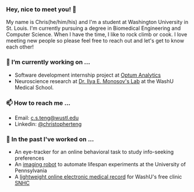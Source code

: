 ### Hey, nice to meet you! 👋 

My name is Chris(he/him/his) and I'm a student at Washington University in St. Louis. I'm currently pursuing a degree in Biomedical Engineering and Computer Science. When I have the time, I like to rock climb or cook. I love meeting new people so please feel free to reach out and let's get to know each other!

### 🌱 I’m currently working on ...
- Software development internship project at [Optum Analytics](https://www.optum.com/)
- Neuroscience research at [Dr. Ilya E. Monosov's Lab](https://neuroscience.wustl.edu/people/ilya-monosov-phd/) at the WashU Medical School. 

### 📫 How to reach me ...

- Email: [c.s.teng@wustl.edu](mailto:c.s.teng@wustl.edu)
- Linkedin: [@christopherteng](https://www.linkedin.com/in/christopher-teng-384b151b4/)

### 🔭 In the past I've worked on ...
- An eye-tracker for an online behavioral task to study info-seeking preferences
- An [imaging robot](https://www.biorxiv.org/content/10.1101/2021.10.18.464905v1.full) to automate lifespan experiments at the University of Pennsylvania
- A [lightweight online electronic medical record](https://github.com/llemr-conspiracy/llemr) for WashU's free clinic [SNHC](https://sites.wustl.edu/snhc/)

<!--
**christeng12/christeng12** is a ✨ _special_ ✨ repository because its `README.md` (this file) appears on your GitHub profile.

Here are some ideas to get you started:

- 🔭 I’m currently working on ...
- 🌱 I’m currently learning ...
- 👯 I’m looking to collaborate on ...
- 🤔 I’m looking for help with ...
- 💬 Ask me about ...
- 📫 How to reach me: ...
- 😄 Pronouns: ...
- ⚡ Fun fact: ...
-->
